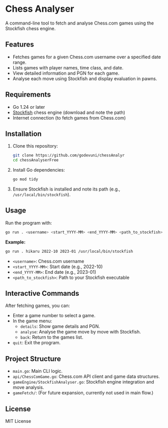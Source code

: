 # Chess Analyser

A command-line tool to fetch and analyse Chess.com games using the Stockfish chess engine.

## Features

- Fetches games for a given Chess.com username over a specified date range.
- Lists games with player names, time class, and date.
- View detailed information and PGN for each game.
- Analyse each move using Stockfish and display evaluation in pawns.

## Requirements

- Go 1.24 or later
- [Stockfish](https://stockfishchess.org/download/) chess engine (download and note the path)
- Internet connection (to fetch games from Chess.com)

## Installation

1. Clone this repository:
    ```sh
    git clone https://github.com/godevuni/chessAnalyr
    cd chessAnalyserFree
    ```

2. Install Go dependencies:
    ```sh
    go mod tidy
    ```

3. Ensure Stockfish is installed and note its path (e.g., `/usr/local/bin/stockfish`).

## Usage

Run the program with:

```sh
go run . <username> <start_YYYY-MM> <end_YYYY-MM> <path_to_stockfish>
```

**Example:**
```sh
go run . hikaru 2022-10 2023-01 /usr/local/bin/stockfish
```

- `<username>`: Chess.com username
- `<start_YYYY-MM>`: Start date (e.g., 2022-10)
- `<end_YYYY-MM>`: End date (e.g., 2023-01)
- `<path_to_stockfish>`: Path to your Stockfish executable

## Interactive Commands

After fetching games, you can:

- Enter a game number to select a game.
- In the game menu:
    - `details`: Show game details and PGN.
    - `analyse`: Analyse the game move by move with Stockfish.
    - `back`: Return to the games list.
- `quit`: Exit the program.

## Project Structure

- `main.go`: Main CLI logic.
- `api/ChessComGame.go`: Chess.com API client and game data structures.
- `gameEngine/StockfishAnalyser.go`: Stockfish engine integration and move analysis.
- `gameFetch/`: (For future expansion, currently not used in main flow.)

## License

MIT License

